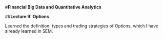 #**Financial Big Data and Quantitative Analytics**

##**Lecture 9: Options**

Learned the definition, types and trading strategies of Options, which I have already learned in SEM.
